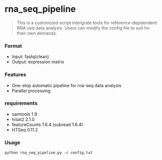 # rna_seq_pipeline

> This is a customized script intergrate tools for reference-depdendent RNA seq data analysis. Users can modify the config file to suit for their own demands.

### Format

- Input: fastq(clean)
- Output: expression matrix

### Features

- One-stop automatic pipeline for rna-seq data analysis
- Parallel processing

### requirements

- samtools 1.9
- hisat2 2.1.0
- featureCounts 1.6.4 (subread 1.6.4)
- HTSeq 0.11.2

### Usage

```shell
python rna_seq_pipeline.py -c config.txt
```

